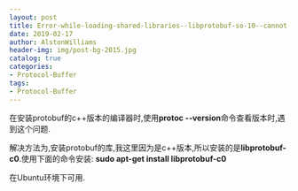 ```yaml
---
layout: post
title: Error-while-loading-shared-libraries--libprotobuf-so-10--cannot-open-s
date: 2019-02-17
author: AlstonWilliams
header-img: img/post-bg-2015.jpg
catalog: true
categories:
- Protocol-Buffer
tags:
- Protocol-Buffer
---
```

在安装protobuf的c++版本的编译器时,使用**protoc --version**命令查看版本时,遇到这个问题.

解决方法为,安装protobuf的库,我这里因为是c++版本,所以安装的是**libprotobuf-c0**.使用下面的命令安装:
**sudo apt-get install libprotobuf-c0**

在Ubuntu环境下可用.
